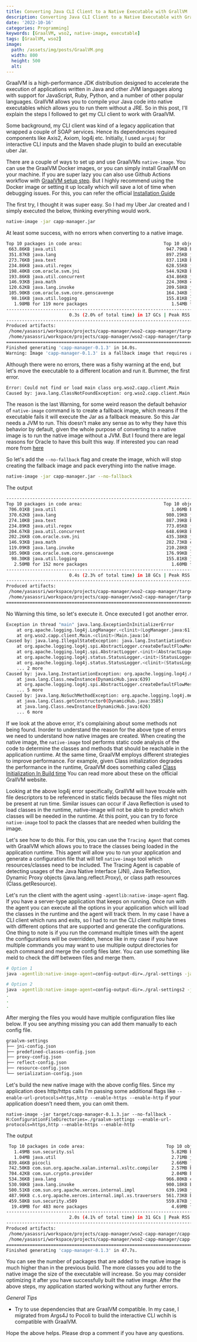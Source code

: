 ```yaml
---
title: Converting Java CLI Client to a Native Executable with GrallVM
description: Converting Java CLI Client to a Native Executable with GrallVM
date: '2022-10-16'
categories: Programming]
keywords: [GraalVM, wso2, native-image, executable]
tags: [GraalVM, wso2]
image:
  path: /assets/img/posts/GraalVM.png
  width: 800
  height: 500
  alt:
---
```


GraalVM is a high-performance JDK distribution designed to accelerate the execution of applications written in Java and other JVM languages along with support for JavaScript, Ruby, Python, and a number of other popular languages. GrallVM allows you to compile your Java code into native executables which allows you to run them without a JRE. So in this post, I'll explain the steps I followed to get my CLI client to work with GraalVM. 

Some background, my CLI client was kind of a legacy application that wrapped a couple of SOAP services. Hence its dependencies required components like Axis2, Axiom, log4j etc. Initially, I used `args4j` for interactive CLI inputs and the Maven shade plugin to build an executable uber Jar.

There are a couple of ways to set up and use GraalVMs `native-image`. You can use the GraalVM Docker images, or you can simply install GraalVM on your machine. If you are super lazy you can also use Github Actions workflow with [GraalVM setup step](https://github.com/marketplace/actions/github-action-for-graalvm). But I highly recommend using the Docker image or setting it up locally which will save a lot of time when debugging issues. For this, you can refer the official [Installation Guide](https://www.graalvm.org/java/quickstart/)

The first try, I thought it was super easy. So I had my Uber Jar created and I simply executed the below, thinking everything would work.

```sh
native-image -jar capp-manager.jar
```

At least some success, with no errors when converting to a native image.

```sh
Top 10 packages in code area:                               Top 10 object types in image heap:
 663.86KB java.util                                          947.79KB byte[] for code metadata
 351.87KB java.lang                                          897.25KB java.lang.String
 273.76KB java.text                                          837.11KB byte[] for general heap data
 234.86KB java.util.regex                                    628.55KB java.lang.Class
 198.40KB com.oracle.svm.jni                                 544.92KB byte[] for java.lang.String
 193.86KB java.util.concurrent                               434.86KB java.util.HashMap$Node
 146.93KB java.math                                          224.30KB com.oracle.svm.core.hub.DynamicHubCompanion
 120.62KB java.lang.invoke                                   209.58KB java.util.HashMap$Node[]
 105.90KB com.oracle.svm.core.genscavenge                    164.34KB java.lang.String[]
  98.16KB java.util.logging                                  155.81KB java.util.concurrent.ConcurrentHashMap$Node
   1.98MB for 119 more packages                                1.54MB for 786 more object types
------------------------------------------------------------------------------------------------------------------------
                        0.3s (2.0% of total time) in 17 GCs | Peak RSS: 3.30GB | CPU load: 8.23
------------------------------------------------------------------------------------------------------------------------
Produced artifacts:
 /home/yasassri/workspace/projects/capp-manager/wso2-capp-manager/target/capp-manager-0.1.3 (executable)
 /home/yasassri/workspace/projects/capp-manager/wso2-capp-manager/target/capp-manager-0.1.3.build_artifacts.txt (txt)
========================================================================================================================
Finished generating 'capp-manager-0.1.3' in 14.0s.
Warning: Image 'capp-manager-0.1.3' is a fallback image that requires a JDK for execution (use --no-fallback to suppress fallback image generation and to print more detailed information why a fallback image was necessary).
```

Although there were no errors, there was a fishy warning at the end, but let's move the executable to a different location and run it. Bummer, the first error. 

```sh
Error: Could not find or load main class org.wso2.capp.client.Main
Caused by: java.lang.ClassNotFoundException: org.wso2.capp.client.Main
```

The reason is the last Warning, for some weird reason the default behavior of `native-image` command is to create a fallback image, which means if the executable fails it will execute the Jar as a fallback measure. So this Jar needs a JVM to run. This doesn't make any sense as to why they have this behavior by default, given the whole purpose of converting to a native image is to run the native image without a JVM. But I found there are legal reasons for Oracle to have this built this way. If interested you can read more from [here](https://github.com/oracle/GraalVM/issues/2648)

So let's add the `--no-fallback` flag and create the image, which will stop creating the fallback image and pack everything into the native image. 

```sh
native-image -jar capp-manager.jar --no-fallback
```

The output

```sh
------------------------------------------------------------------------------------------------------------------------
Top 10 packages in code area:                               Top 10 object types in image heap:
 706.01KB java.util                                            1.06MB byte[] for code metadata
 370.62KB java.lang                                          980.19KB java.lang.String
 274.10KB java.text                                          887.39KB byte[] for general heap data
 234.89KB java.util.regex                                    773.05KB java.lang.Class
 204.67KB java.util.concurrent                               648.69KB byte[] for java.lang.String
 202.26KB com.oracle.svm.jni                                 435.38KB java.util.HashMap$Node
 146.93KB java.math                                          282.73KB com.oracle.svm.core.hub.DynamicHubCompanion
 119.09KB java.lang.invoke                                   210.28KB java.util.HashMap$Node[]
 105.90KB com.oracle.svm.core.genscavenge                    176.99KB java.lang.String[]
  98.30KB java.util.logging                                  155.81KB java.util.concurrent.ConcurrentHashMap$Node
   2.50MB for 152 more packages                                1.60MB for 829 more object types
------------------------------------------------------------------------------------------------------------------------
                        0.4s (2.3% of total time) in 18 GCs | Peak RSS: 3.47GB | CPU load: 7.80
------------------------------------------------------------------------------------------------------------------------
Produced artifacts:
 /home/yasassri/workspace/projects/capp-manager/wso2-capp-manager/target/capp-manager-0.1.3 (executable)
 /home/yasassri/workspace/projects/capp-manager/wso2-capp-manager/target/capp-manager-0.1.3.build_artifacts.txt (txt)
========================================================================================================================
```

No Warning this time, so let's execute it. Once executed I got another error.

```sh
Exception in thread "main" java.lang.ExceptionInInitializerError
	at org.apache.logging.log4j.LogManager.<clinit>(LogManager.java:61)
	at org.wso2.capp.client.Main.<clinit>(Main.java:14)
Caused by: java.lang.IllegalStateException: java.lang.InstantiationException: org.apache.logging.log4j.message.DefaultFlowMessageFactory
	at org.apache.logging.log4j.spi.AbstractLogger.createDefaultFlowMessageFactory(AbstractLogger.java:246)
	at org.apache.logging.log4j.spi.AbstractLogger.<init>(AbstractLogger.java:144)
	at org.apache.logging.log4j.status.StatusLogger.<init>(StatusLogger.java:105)
	at org.apache.logging.log4j.status.StatusLogger.<clinit>(StatusLogger.java:85)
	... 2 more
Caused by: java.lang.InstantiationException: org.apache.logging.log4j.message.DefaultFlowMessageFactory
	at java.lang.Class.newInstance(DynamicHub.java:639)
	at org.apache.logging.log4j.spi.AbstractLogger.createDefaultFlowMessageFactory(AbstractLogger.java:244)
	... 5 more
Caused by: java.lang.NoSuchMethodException: org.apache.logging.log4j.message.DefaultFlowMessageFactory.<init>()
	at java.lang.Class.getConstructor0(DynamicHub.java:3585)
	at java.lang.Class.newInstance(DynamicHub.java:626)
	... 6 more
```

If we look at the above error, it's complaining about some methods not being found. Inorder to understand the reason for the above type of errors we need to understand how native images are created. When creating the native image, the `native-image` tool performs static code analysis of the code to determine the classes and methods that should be reachable in the application runtime. At the same time, GraalVM employs different strategies to improve performance. For example, given Class initialization degrades the performance in the runtime, GraalVM does something called [Class Initialization In Build time](https://www.graalvm.org/22.2/reference-manual/native-image/optimizations-and-performance/ClassInitialization/) You can read more about these on the official GrallVM website.

Looking at the above log4j error specifically, GrallVM will have trouble with file descriptors to be referenced in static fields because the files might not be present at run time. Similar issues can occur if Java Reflection is used to load classes in the runtime, native-image will not be able to predict which classes will be needed in the runtime. At this point, you can try to force `native-image` tool to pack the classes that are needed when building the image. 

Let's see how to do this. For this, you can use the `Tracing Agent` that comes with GraalVM which allows you to trace the classes being loaded in the application runtime. This agent will allow you to run your application and generate a configuration file that will tell `native-image` tool which resources/classes need to be included. The Tracing Agent is capable of detecting usages of the Java Native Interface (JNI), Java Reflection, Dynamic Proxy objects (java.lang.reflect.Proxy), or class path resources (Class.getResource). 

Let's run the client with the agent using `-agentlib:native-image-agent` flag. If you have a server-type application that keeps on running. Once run with the agent you can execute all the options in your application which will load the classes in the runtime and the agent will track them. In my case I have a CLI client which runs and exits, so I had to run the CLI client multiple times with different options that are supported and generate the configurations. One thing to note is if you run the command multiple times with the agent the configurations will be overridden, hence like in my case if you have multiple commands you may want to use multiple output directories for each command and merge the config files later. You can use something like meld to check the diff between files and merge them.  

```sh
# Option 1
java -agentlib:native-image-agent=config-output-dir=./gral-settings -jar capp-manager-0.1.3.jar list-apps --server https://localhost:9443 --username admin --password admin

# Option 2
java -agentlib:native-image-agent=config-output-dir=./gral-settings2 -jar capp-manager-0.1.3.jar download --server https://localhost:9443 --username admin --password admin --app-name HelloCompositeExporter --destination ./
.
.
.
```

After merging the files you would have multiple configuration files like below. If you see anything missing you can add them manually to each config file. 

```sh
graalvm-settings
├── jni-config.json
├── predefined-classes-config.json
├── proxy-config.json
├── reflect-config.json
├── resource-config.json
└── serialization-config.json
```

Let's build the new native image with the above config files. Since my application does http/https calls I'm passing some additional flags like `--enable-url-protocols=https,http --enable-https --enable-http` if your application doesn't need them, you can omit them. 

```
native-image -jar target/capp-manager-0.1.3.jar --no-fallback -H:ConfigurationFileDirectories=./graalvm-settings --enable-url-protocols=https,http --enable-https --enable-http
```

The output

```sh
 Top 10 packages in code area:                               Top 10 object types in image heap:
   1.49MB sun.security.ssl                                     5.82MB byte[] for code metadata
   1.04MB java.util                                            2.71MB java.lang.String
 839.46KB picocli                                              2.66MB java.lang.Class
 742.50KB com.sun.org.apache.xalan.internal.xsltc.compiler     2.57MB byte[] for general heap data
 704.42KB com.sun.crypto.provider                              2.04MB byte[] for java.lang.String
 534.36KB java.lang                                          966.80KB com.oracle.svm.core.hub.DynamicHubCompanion
 530.98KB java.lang.invoke                                   900.18KB byte[] for embedded resources
 500.51KB com.sun.org.apache.xerces.internal.impl            639.19KB java.util.HashMap$Node
 487.96KB c.s.org.apache.xerces.internal.impl.xs.traversers  561.73KB byte[] for reflection metadata
 459.58KB sun.security.x509                                  559.87KB java.lang.String[]
  19.49MB for 483 more packages                                4.69MB for 2238 more object types
------------------------------------------------------------------------------------------------------------------------
                        2.0s (4.1% of total time) in 31 GCs | Peak RSS: 6.35GB | CPU load: 8.25
------------------------------------------------------------------------------------------------------------------------
Produced artifacts:
 /home/yasassri/workspace/projects/capp-manager/wso2-capp-manager/capp-manager-0.1.3 (executable)
 /home/yasassri/workspace/projects/capp-manager/wso2-capp-manager/capp-manager-0.1.3.build_artifacts.txt (txt)
========================================================================================================================
Finished generating 'capp-manager-0.1.3' in 47.7s.
```

You can see the number of packages that are added to the native image is much higher than in the previous build. The more classes you add to the native image the size of the executable will increase. So you may consider optimizing it after you have successfully built the native image. After the above steps, my application started working without any further errors.

*General Tips*

- Try to use dependencies that are GraalVM compatible. In my case, I migrated from Args4J to Pocoli to build the interactive CLI wchih is compatible with GraalVM.

Hope the above helps. Please drop a comment if you have any questions. 